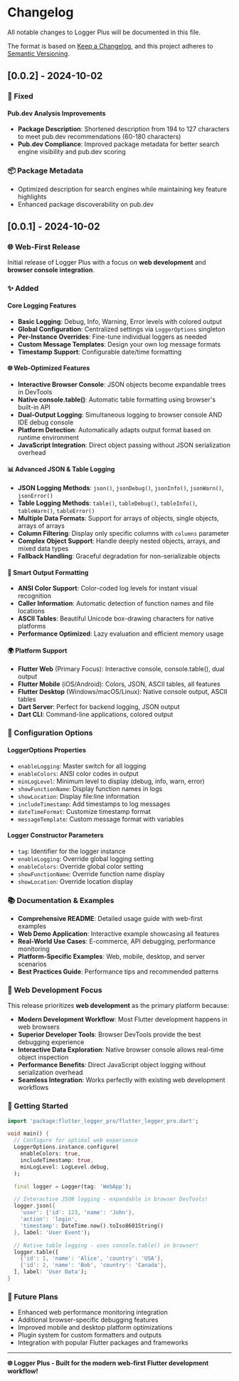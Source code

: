 # Changelog

All notable changes to Logger Plus will be documented in this file.

The format is based on [Keep a Changelog](https://keepachangelog.com/en/1.0.0/),
and this project adheres to [Semantic Versioning](https://semver.org/spec/v2.0.0.html).

## [0.0.2] - 2024-10-02

### 🔧 Fixed

#### Pub.dev Analysis Improvements

- **Package Description**: Shortened description from 194 to 127 characters to meet pub.dev recommendations (60-180 characters)
- **Pub.dev Compliance**: Improved package metadata for better search engine visibility and pub.dev scoring

### 📦 Package Metadata

- Optimized description for search engines while maintaining key feature highlights
- Enhanced package discoverability on pub.dev

## [0.0.1] - 2024-10-02

### 🌐 Web-First Release

Initial release of Logger Plus with a focus on **web development** and **browser console integration**.

### ✨ Added

#### Core Logging Features

- **Basic Logging**: Debug, Info, Warning, Error levels with colored output
- **Global Configuration**: Centralized settings via `LoggerOptions` singleton
- **Per-Instance Overrides**: Fine-tune individual loggers as needed
- **Custom Message Templates**: Design your own log message formats
- **Timestamp Support**: Configurable date/time formatting

#### 🌐 Web-Optimized Features

- **Interactive Browser Console**: JSON objects become expandable trees in DevTools
- **Native console.table()**: Automatic table formatting using browser's built-in API
- **Dual-Output Logging**: Simultaneous logging to browser console AND IDE debug console
- **Platform Detection**: Automatically adapts output format based on runtime environment
- **JavaScript Integration**: Direct object passing without JSON serialization overhead

#### 📊 Advanced JSON & Table Logging

- **JSON Logging Methods**: `json()`, `jsonDebug()`, `jsonInfo()`, `jsonWarn()`, `jsonError()`
- **Table Logging Methods**: `table()`, `tableDebug()`, `tableInfo()`, `tableWarn()`, `tableError()`
- **Multiple Data Formats**: Support for arrays of objects, single objects, arrays of arrays
- **Column Filtering**: Display only specific columns with `columns` parameter
- **Complex Object Support**: Handle deeply nested objects, arrays, and mixed data types
- **Fallback Handling**: Graceful degradation for non-serializable objects

#### 🎨 Smart Output Formatting

- **ANSI Color Support**: Color-coded log levels for instant visual recognition
- **Caller Information**: Automatic detection of function names and file locations
- **ASCII Tables**: Beautiful Unicode box-drawing characters for native platforms
- **Performance Optimized**: Lazy evaluation and efficient memory usage

#### 🌍 Platform Support

- **Flutter Web** (Primary Focus): Interactive console, console.table(), dual output
- **Flutter Mobile** (iOS/Android): Colors, JSON, ASCII tables, all features
- **Flutter Desktop** (Windows/macOS/Linux): Native console output, ASCII tables
- **Dart Server**: Perfect for backend logging, JSON output
- **Dart CLI**: Command-line applications, colored output

### 🔧 Configuration Options

#### LoggerOptions Properties

- `enableLogging`: Master switch for all logging
- `enableColors`: ANSI color codes in output
- `minLogLevel`: Minimum level to display (debug, info, warn, error)
- `showFunctionName`: Display function names in logs
- `showLocation`: Display file:line information
- `includeTimestamp`: Add timestamps to log messages
- `dateTimeFormat`: Customize timestamp format
- `messageTemplate`: Custom message format with variables

#### Logger Constructor Parameters

- `tag`: Identifier for the logger instance
- `enableLogging`: Override global logging setting
- `enableColors`: Override global color setting
- `showFunctionName`: Override function name display
- `showLocation`: Override location display

### 📚 Documentation & Examples

- **Comprehensive README**: Detailed usage guide with web-first examples
- **Web Demo Application**: Interactive example showcasing all features
- **Real-World Use Cases**: E-commerce, API debugging, performance monitoring
- **Platform-Specific Examples**: Web, mobile, desktop, and server scenarios
- **Best Practices Guide**: Performance tips and recommended patterns

### 🎯 Web Development Focus

This release prioritizes **web development** as the primary platform because:

- **Modern Development Workflow**: Most Flutter development happens in web browsers
- **Superior Developer Tools**: Browser DevTools provide the best debugging experience
- **Interactive Data Exploration**: Native browser console allows real-time object inspection
- **Performance Benefits**: Direct JavaScript object logging without serialization overhead
- **Seamless Integration**: Works perfectly with existing web development workflows

### 🚀 Getting Started

```dart
import 'package:flutter_logger_pro/flutter_logger_pro.dart';

void main() {
  // Configure for optimal web experience
  LoggerOptions.instance.configure(
    enableColors: true,
    includeTimestamp: true,
    minLogLevel: LogLevel.debug,
  );

  final logger = Logger(tag: 'WebApp');

  // Interactive JSON logging - expandable in browser DevTools!
  logger.json({
    'user': {'id': 123, 'name': 'John'},
    'action': 'login',
    'timestamp': DateTime.now().toIso8601String()
  }, label: 'User Event');

  // Native table logging - uses console.table() in browser!
  logger.table([
    {'id': 1, 'name': 'Alice', 'country': 'USA'},
    {'id': 2, 'name': 'Bob', 'country': 'Canada'},
  ], label: 'User Data');
}
```

### 🔮 Future Plans

- Enhanced web performance monitoring integration
- Additional browser-specific debugging features
- Improved mobile and desktop platform optimizations
- Plugin system for custom formatters and outputs
- Integration with popular Flutter packages and frameworks

---

**🌐 Logger Plus - Built for the modern web-first Flutter development workflow!**
